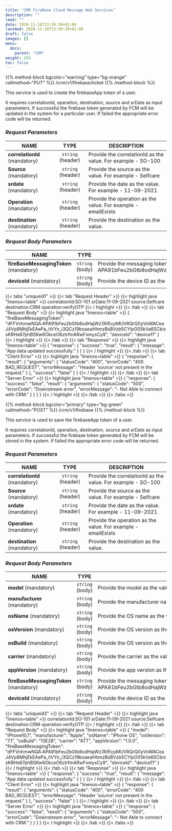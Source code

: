 ```yaml
---
title: "CRM FireBase Cloud Message Web Services"
description: ""
lead: ""
date: 2020-11-16T13:59:39+01:00
lastmod: 2020-11-16T13:59:39+01:00
draft: false
images: []
menu:
  docs:
    parent: "CRM"
weight: 203
toc: false
---
```


{{% method-block bgcolor="warning" type="bg-orange" callmethod="PUT" %}}
  /crm/v1/firebase/ticket
{{% /method-block %}}

This service is used to create the firebaseApp token of a user.

It requires correlationId, operation, destination, source and srDate as input parameters. If successful the firebase token generated by FCM will be updated in the system for a particular user. If failed the appropriate error code will be returned.

<section>

### *Request Parameters*
| NAME        | TYPE           | DESCRIPTION  |
| ------------- |:-------------:| ----- |
| **correlationId** (mandatory)    | ``string`` (header)      |   Provide the correlationId as the value. For example - SO-100 |
| **Source** (mandatory) | ``string`` (header)      |    Provide the source as the value. For example - Selfcare |
| **srdate** (mandatory) | ``string`` (header)      |    Provide the date as the value. For example - 11-09-2021 |
| **Operation** (mandatory) | ``string`` (header)      |    Provide the operation as the value. For example - emailExists |
| **destination** (mandatory) | ``string`` (header)      |    Provide the destination as the value. |

### *Request Body Parameters*
| NAME        | TYPE           | DESCRIPTION  |
| ------------- |:-------------:| ----- |
| **fireBaseMessagingToken** (mandatory) | ``string`` (body)      |    Provide the messaging token as the value. For example - APA91bFeu2bGtb8odHajWz7AfEcpMUVRQrQ0yVoWACeaJ4Vp8MhjEkEAePa_hVYn_i3QCz19boaeaHhmzBsBVzb5CYlpO05kVa6SCbixsKRHe87phBSKw6OkceO6ztrfmARwFxmysCy9 |
| **deviceId** (mandatory) | ``string`` (body)      |    Provide the device ID as the value. For example - device11 |

{{< tabs "uniqueid1" >}}
{{< tab "Request Header" >}}
{{< highlight java "linenos=table" >}}
correlationId:SO-101
srDate:11-09-2021
source:Selfcare
destination:CRM
operation:verifyOTP
{{< / highlight >}}
{{< /tab >}}
{{< tab "Request Body" >}}
{{< highlight java "linenos=table" >}}
{
    "fireBaseMessagingToken": "dFFVnhmwNQA:APA91bFeu2bGtb8odHajWz7AfEcpMUVRQrQ0yVoWACeaJ4Vp8MhjEkEAePa_hVYn_i3QCz19boaeaHhmzBsBVzb5CYlpO05kVa6SCbixsKRHe87phBSKw6OkceO6ztrfmARwFxmysCy9",
    "deviceId": "device11"
}
{{< / highlight >}}
{{< /tab >}}
{{< tab "Response" >}}
{{< highlight java "linenos=table" >}}
{
  "response": {
    "success": "true",
    "result": {
      "message": "App data updated successfully."
    }
  }
}
{{< / highlight >}}
{{< /tab >}}
{{< tab "Client Error" >}}
{{< highlight java "linenos=table" >}}
{
  "response": {
    "result": {
      "arguments": {
        "statusCode": "400",
        "errorCode": "400 BAD_REQUEST",
        "errorMessage": "Header 'source' not present in the request."
      }
    },
    "success": "false"
  }
}
{{< / highlight >}}
{{< /tab >}}
{{< tab "Server Error" >}}
{{< highlight java "linenos=table" >}}
{
  "response": {
    "success": "false",
    "result": {
      "arguments": {
        "statusCode": "500",
        "errorCode": "Downstream error",
        "errorMessage": "- Not Able to connect with CRM."
      }
    }
  }
}
{{< / highlight >}}
{{< /tab >}}
{{< /tabs >}}
</section>

{{% method-block bgcolor="primary" type="bg-green" callmethod="POST" %}}
  /crm/v1/firebase
{{% /method-block %}}

This service is used to save the firebaseApp token of a user.

It requires correlationId, operation, destination, source and srDate as input parameters. If successful the firebase token generated by FCM will be stored in the system. If failed the appropriate error code will be returned.

<section>

### *Request Parameters*
| NAME        | TYPE           | DESCRIPTION  |
| ------------- |:-------------:| ----- |
| **correlationId** (mandatory)    | ``string`` (header)      |   Provide the correlationId as the value. For example - SO-100 |
| **Source** (mandatory) | ``string`` (header)      |    Provide the source as the value. For example - Selfcare |
| **srdate** (mandatory) | ``string`` (header)      |    Provide the date as the value. For example - 11-09-2021 |
| **Operation** (mandatory) | ``string`` (header)      |    Provide the operation as the value. For example - emailExists |
| **destination** (mandatory) | ``string`` (header)      |    Provide the destination as the value. |

### *Request Body Parameters*
| NAME        | TYPE           | DESCRIPTION  |
| ------------- |:-------------:| ----- |
| **model** (mandatory)    | ``string`` (body)      |   Provide the model as the value. For example - iPhone10 |
| **manufacturer** (mandatory) | ``string`` (body)      |    Provide the manufacturer name as the value. For example - Apple |
| **osName** (mandatory) | ``string`` (body)      |    Provide the OS name as the value. For example - iphoneOS |
| **osVersion** (mandatory) | ``string`` (body)      |    Provide the OS version as the value. For example - 7.1 |
| **osBuild** (mandatory) | ``string`` (body)      |    Provide the OS version as the value. For example - 13E28 |
| **carrier** (mandatory) | ``string`` (body)      |    Provide the carrier as the value. For example - ATT |
| **appVersion** (mandatory) | ``string`` (body)      |    Provide the app version as the value. For example - 1.0.0 |
| **fireBaseMessagingToken** (mandatory) | ``string`` (body)      |    Provide the messaging token as the value. For example - APA91bFeu2bGtb8odHajWz7AfEcpMUVRQrQ0yVoWACeaJ4Vp8MhjEkEAePa_hVYn_i3QCz19boaeaHhmzBsBVzb5CYlpO05kVa6SCbixsKRHe87phBSKw6OkceO6ztrfmARwFxmysCy9 |
| **deviceId** (mandatory) | ``string`` (body)      |    Provide the device ID as the value. For example - device11 |
{{< tabs "uniqueid3" >}}
{{< tab "Request Header" >}}
{{< highlight java "linenos=table" >}}
correlationId:SO-101
srDate:11-09-2021
source:Selfcare
destination:CRM
operation:verifyOTP
{{< / highlight >}}
{{< /tab >}}
{{< tab "Request Body" >}}
{{< highlight java "linenos=table" >}}
{
"model": "iPhone10,1",
"manufacturer": "Apple",
"osName": "iPhone OS",
"osVersion": "7.1",
"osBuild": "13E28",
"carrier": "ATT",
"appVersion": "1.0.0",
"fireBaseMessagingToken": "dFFVnhmwNQA:APA91bFeu2bGtb8odHajWz7AfEcpMUVRQrQ0yVoWACeaJ4Vp8MhjEkEAePa_hVYn_i3QCz19boaeaHhmzBsBVzb5CYlpO05kVa6SCbixsKRHe87phBSKw6OkceO6ztrfmARwFxmysCy9",
"deviceId": "device11"
}
{{< / highlight >}}
{{< /tab >}}
{{< tab "Response" >}}
{{< highlight java "linenos=table" >}}
{
  "response": {
    "success": "true",
    "result": {
      "message": "App data updated successfully."
    }
  }
}
{{< / highlight >}}
{{< /tab >}}
{{< tab "Client Error" >}}
{{< highlight java "linenos=table" >}}
{
  "response": {
    "result": {
      "arguments": {
        "statusCode": "400",
        "errorCode": "400 BAD_REQUEST",
        "errorMessage": "Header 'source' not present in the request."
      }
    },
    "success": "false"
  }
}
{{< / highlight >}}
{{< /tab >}}
{{< tab "Server Error" >}}
{{< highlight java "linenos=table" >}}
{
  "response": {
    "success": "false",
    "result": {
      "arguments": {
        "statusCode": "500",
        "errorCode": "Downstream error",
        "errorMessage": "- Not Able to connect with CRM."
      }
    }
  }
}
{{< / highlight >}}
{{< /tab >}}
{{< /tabs >}}

</section>
